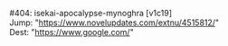 #404: isekai-apocalypse-mynoghra [v1c19] <br/>
Jump: "https://www.novelupdates.com/extnu/4515812/" <br/>
Dest: "https://www.google.com/"